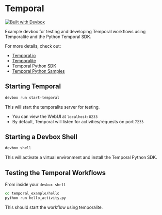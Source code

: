 # Temporal

[![Built with Devbox](https://jetpack.io/devbox/img/shield_galaxy.svg)](https://jetpack.io/devbox/docs/contributor-quickstart/)

Example devbox for testing and developing Temporal workflows using Temporalite and the Python Temporal SDK.

For more details, check out:

* [Temporal.io](https://temporal.io/)
* [Temporalite](https://github.com/temporalio/temporalite)
* [Temporal Python SDK](https://github.com/temporalio/sdk-python)
* [Temporal Python Samples](https://github.com/temporalio/sample-python)

## Starting Temporal

```bash
devbox run start-temporal
```

This will start the temporalite server for testing.

* You can view the WebUI at `localhost:8233` 
* By default, Temporal will listen for activities/requests on port `7233`

## Starting a Devbox Shell

```bash
devbox shell
```

This will activate a virtual environment and install the Temporal Python SDK. 

## Testing the Temporal Workflows

From inside your `devbox shell`

```bash
cd temporal_example/hello
python run hello_activity.py
```

This should start the workflow using temporalite.
